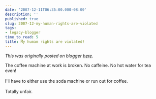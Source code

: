 ```yaml
---
date: '2007-12-11T06:35:00.000-08:00'
description: ''
published: true
slug: 2007-12-my-human-rights-are-violated
tags:
- legacy-blogger
time_to_read: 5
title: My human rights are violated!
---
```


*This was originally posted on blogger [here](https://pydanny.blogspot.com/2007/12/my-human-rights-are-violated.html)*.

The coffee machine at work is broken.  No caffeine.  No hot water for tea even!<br /><br />I'll have to either use the soda machine or run out for coffee.<br /><br />Totally unfair.